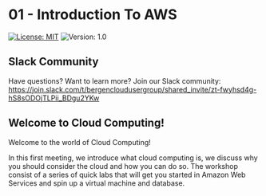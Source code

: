 # 01 - Introduction To AWS
[![License: MIT](https://img.shields.io/badge/License-MIT-yellow.svg)](https://opensource.org/licenses/MIT) ![Version: 1.0](https://img.shields.io/static/v1?label=Version&message=1.0&color=GREEN)

## Slack Community
Have questions? Want to learn more? Join our Slack community:
https://join.slack.com/t/bergencloudusergroup/shared_invite/zt-fwyhsd4g-hS8sODOjTLPii_BDgu2YKw

## Welcome to Cloud Computing!
Welcome to the world of Cloud Computing!

In this first meeting, we introduce what cloud computing is, we discuss why you should consider the cloud and how you can do so. The workshop consist of a series of quick labs that will get you started in Amazon Web Services and spin up a virtual machine and database.
